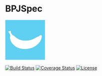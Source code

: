 # BPJSpec
![BPJSpec](bpjspec.png)

[![Build Status](https://travis-ci.org/mweastwood/BPJSpec.jl.svg?branch=master)](https://travis-ci.org/mweastwood/BPJSpec.jl)
[![Coverage Status](https://coveralls.io/repos/mweastwood/BPJSpec.jl/badge.svg?branch=master)](https://coveralls.io/r/mweastwood/BPJSpec.jl?branch=master)
[![License](https://img.shields.io/badge/license-GPLv3%2B-blue.svg)](LICENSE.md)

